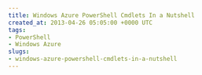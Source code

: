 ```yaml
---
title: Windows Azure PowerShell Cmdlets In a Nutshell
created_at: 2013-04-26 05:05:00 +0000 UTC
tags:
- PowerShell
- Windows Azure
slugs:
- windows-azure-powershell-cmdlets-in-a-nutshell
---
```

